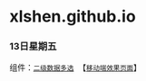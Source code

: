 # xlshen.github.io
### 13日星期五
组件：[`二级数据多选`](https://github.com/xlshen/xlshen.github.io/tree/master/component/multi-data-picker "二级数据多选")  【[`移动端效果页面`](https://xlshen.github.io/component/multi-data-picker／multi-data-picker.html)】
